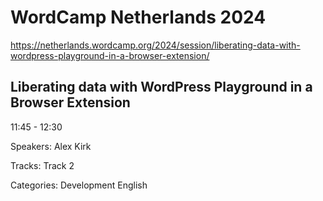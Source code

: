 # WordCamp Netherlands 2024

https://netherlands.wordcamp.org/2024/session/liberating-data-with-wordpress-playground-in-a-browser-extension/

## Liberating data with WordPress Playground in a Browser Extension

11:45 - 12:30

Speakers:
    Alex Kirk

Tracks:
    Track 2

Categories:
    Development
    English
